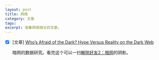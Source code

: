 ```yaml
---
layout: post
title: 网络
category: 文章
tags: 
excerpt: 收集网络相关的文章。
---
```


- [x] [文章] [Who’s Afraid of the Dark? Hype Versus Reality on the Dark Web](https://www.recordedfuture.com/dark-web-reality/)

  

  暗网的数据研究。看完这个可以一扫[解除好友2：暗网](https://movie.douban.com/subject/26725678/ )的阴影。

